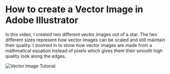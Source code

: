 # How to create a Vector Image in Adobe Illustrator 

In this video, I created two different vector images out of a star. The two different sizes represent how vector images can be scaled and still maintain their quality. I zoomed in to show how vector images are made from a mathmatical equation instead of pixels which gives them their smooth high quality look along the edges. 

![Vector Image Tutorial](https://vimeo.com/654331911)




